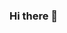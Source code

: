 ### Hi there 👋

<!--
**manektamanna/manektamanna** is a ✨ _special_ ✨ repository because its `README.md` (this file) appears on your GitHub profile.

![banner](https://user-images.githubusercontent.com/85683392/147530745-79bf5e6a-a76c-4e36-b167-746c602070fb.jpg)

Here are some ideas to get you started:

- 🔭 I’m currently working on ...
- 🌱 I’m currently learning ...
- 👯 I’m looking to collaborate on ...
- 🤔 I’m looking for help with ...
- 💬 Ask me about ...
- 📫 How to reach me: ...
- 😄 Pronouns: ...
- ⚡ Fun fact: ...
-->
